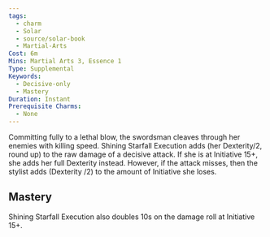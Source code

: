 ```yaml
---
tags:
  - charm
  - Solar
  - source/solar-book
  - Martial-Arts
Cost: 6m
Mins: Martial Arts 3, Essence 1
Type: Supplemental
Keywords:
  - Decisive-only
  - Mastery
Duration: Instant
Prerequisite Charms:
  - None
---
```

Committing fully to a lethal blow, the swordsman cleaves through her enemies with killing speed. Shining Starfall Execution adds (her Dexterity/2, round up) to the raw damage of a decisive attack. If she is at Initiative 15+, she adds her full Dexterity instead. However, if the attack misses, then the stylist adds (Dexterity /2) to the amount of Initiative she loses. 

## Mastery

Shining Starfall Execution also doubles 10s on the damage roll at Initiative 15+.